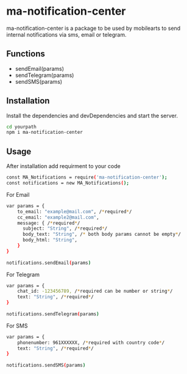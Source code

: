 # ma-notification-center


ma-notification-center is a package to be used by mobilearts to send internal notifications via sms, email or telegram.

## Functions

- sendEmail(params)
- sendTelegram(params)
- sendSMS(params)


## Installation

Install the dependencies and devDependencies and start the server.

```sh
cd yourpath
npm i ma-notification-center
```

## Usage

After installation add requirment to your code
```sh
const MA_Notifications = require('ma-notification-center');
const notifications = new MA_Notifications();
```

For Email

```sh
var params = {
    to_email: "example@mail.com", /*required*/
    cc_email: "example2@mail.com",
    message: { /*required*/
      subject: "String", /*required*/
      body_text: "String", /* both body params cannot be empty*/
      body_html: "String", 
    }
}
    
notifications.sendEmail(params)
```

For Telegram

```sh
var params = {
    chat_id: -123456789, /*required can be number or string*/
    text: "String", /*required*/
}
    
notifications.sendTelegram(params)
```

For SMS

```sh
var params = {
    phonenumber: 961XXXXXX, /*required with country code*/
    text: "String", /*required*/
}
    
notifications.sendSMS(params)
```
